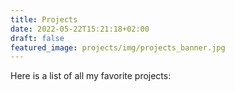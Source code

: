 ```yaml
---
title: Projects
date: 2022-05-22T15:21:18+02:00
draft: false
featured_image: projects/img/projects_banner.jpg
---
```

Here is a list of all my favorite projects: